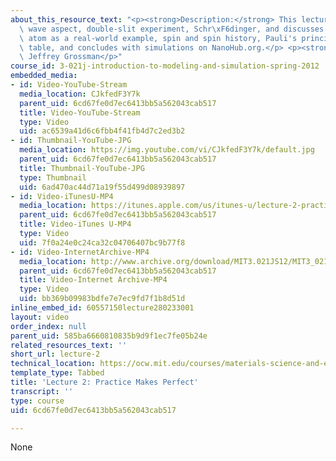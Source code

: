 ```yaml
---
about_this_resource_text: "<p><strong>Description:</strong> This lecture reviews quantization,\
  \ wave aspect, double-slit experiment, Schr\xF6dinger, and discusses the hydrogen\
  \ atom as a real-world example, spin and spin history, Pauli's principle, the periodic\
  \ table, and concludes with simulations on NanoHub.org.</p> <p><strong>Instructor:</strong>\
  \ Jeffrey Grossman</p>"
course_id: 3-021j-introduction-to-modeling-and-simulation-spring-2012
embedded_media:
- id: Video-YouTube-Stream
  media_location: CJkfedF3Y7k
  parent_uid: 6cd67fe0d7ec6413bb5a562043cab517
  title: Video-YouTube-Stream
  type: Video
  uid: ac6539a41d6c6fbb4f41fb4d7c2ed3b2
- id: Thumbnail-YouTube-JPG
  media_location: https://img.youtube.com/vi/CJkfedF3Y7k/default.jpg
  parent_uid: 6cd67fe0d7ec6413bb5a562043cab517
  title: Thumbnail-YouTube-JPG
  type: Thumbnail
  uid: 6ad470ac44d71a19f55d499d08939897
- id: Video-iTunesU-MP4
  media_location: https://itunes.apple.com/us/itunes-u/lecture-2-practice-makes-perfect/id784753488?i=215926718
  parent_uid: 6cd67fe0d7ec6413bb5a562043cab517
  title: Video-iTunes U-MP4
  type: Video
  uid: 7f0a24e0c24ca32c04706407bc9b77f8
- id: Video-InternetArchive-MP4
  media_location: http://www.archive.org/download/MIT3.021JS12/MIT3_021JS12_lec02_300k.mp4
  parent_uid: 6cd67fe0d7ec6413bb5a562043cab517
  title: Video-Internet Archive-MP4
  type: Video
  uid: bb369b09983bdfe7e7ec9fd7f1b8d51d
inline_embed_id: 60557150lecture280233001
layout: video
order_index: null
parent_uid: 585ba6660810835b9d9f1ec7fe05b24e
related_resources_text: ''
short_url: lecture-2
technical_location: https://ocw.mit.edu/courses/materials-science-and-engineering/3-021j-introduction-to-modeling-and-simulation-spring-2012/part-ii-lectures-videos-and-notes/lecture-2
template_type: Tabbed
title: 'Lecture 2: Practice Makes Perfect'
transcript: ''
type: course
uid: 6cd67fe0d7ec6413bb5a562043cab517

---
```

None